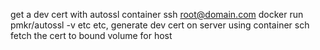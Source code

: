 get a dev cert with autossl container
  ssh root@domain.com docker run pmkr/autossl -v etc etc, generate dev cert on server using container
  sch fetch the cert to bound volume for host
